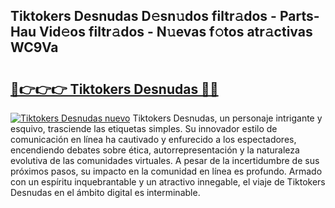 ## Tiktokers Desnudas D𝚎sn𝚞dos filtr𝚊dos - Parts-Hau Vid𝚎os filtr𝚊dos - N𝚞evas f𝚘tos atr𝚊ctivas WC9Va

# <h2><a href="http://mb4tqp.tromn.icu/?c=Tiktokers+Desnudas">🔗👉👉👉 Tiktokers Desnudas 🔗🔗</a></h2>

[![Tiktokers Desnudas nuevo](https://i.imgur.com/pEAQMta.gif)](http://mb4tqp.tromn.icu/?c=Tiktokers+Desnudas)
Tiktokers Desnudas, un personaje intrigante y esquivo, trasciende las etiquetas simples. Su innovador estilo de comunicación en línea ha cautivado y enfurecido a los espectadores, encendiendo debates sobre ética, autorrepresentación y la naturaleza evolutiva de las comunidades virtuales. A pesar de la incertidumbre de sus próximos pasos, su impacto en la comunidad en línea es profundo. Armado con un espíritu inquebrantable y un atractivo innegable, el viaje de Tiktokers Desnudas en el ámbito digital es interminable.
